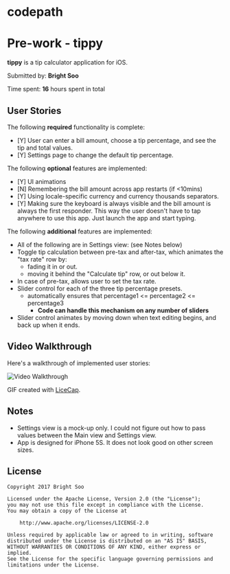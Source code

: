 # codepath
# Pre-work - tippy

**tippy** is a tip calculator application for iOS.

Submitted by: **Bright Soo**

Time spent: **16** hours spent in total

## User Stories

The following **required** functionality is complete:

* [Y] User can enter a bill amount, choose a tip percentage, and see the tip and total values.
* [Y] Settings page to change the default tip percentage.

The following **optional** features are implemented:
* [Y] UI animations
* [N] Remembering the bill amount across app restarts (if <10mins)
* [Y] Using locale-specific currency and currency thousands separators.
* [Y] Making sure the keyboard is always visible and the bill amount is always the first responder. This way the user doesn't have to tap anywhere to use this app. Just launch the app and start typing.

The following **additional** features are implemented:
- All of the following are in Settings view: (see Notes below)
 - Toggle tip calculation between pre-tax and after-tax, which animates the "tax rate" row by:
    - fading it in or out.
    - moving it behind the "Calculate tip" row, or out below it.
 - In case of pre-tax, allows user to set the tax rate.
 - Slider control for each of the three tip percentage presets.
   - automatically ensures that percentage1 <= percentage2 <= percentage3
     - **Code can handle this mechanism on any number of sliders**
 - Slider control animates by moving down when text editing begins, and back up when it ends.

## Video Walkthrough 

Here's a walkthrough of implemented user stories:

<img src='http://i.imgur.com/xlWcx8O.gif' title='Video Walkthrough' width='' alt='Video Walkthrough' />

GIF created with [LiceCap](http://www.cockos.com/licecap/).

## Notes

- Settings view is a mock-up only.  I could not figure out how to pass values between the Main view and Settings view.
- App is designed for iPhone 5S.  It does not look good on other screen sizes.

## License

    Copyright 2017 Bright Soo

    Licensed under the Apache License, Version 2.0 (the "License");
    you may not use this file except in compliance with the License.
    You may obtain a copy of the License at

        http://www.apache.org/licenses/LICENSE-2.0

    Unless required by applicable law or agreed to in writing, software
    distributed under the License is distributed on an "AS IS" BASIS,
    WITHOUT WARRANTIES OR CONDITIONS OF ANY KIND, either express or implied.
    See the License for the specific language governing permissions and
    limitations under the License.
